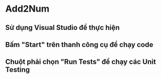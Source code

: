 # Add2Num
## Sử dụng Visual Studio để thực hiện
## Bấm "Start" trên thanh công cụ để chạy code
## Chuột phải chọn "Run Tests" để chạy các Unit Testing
